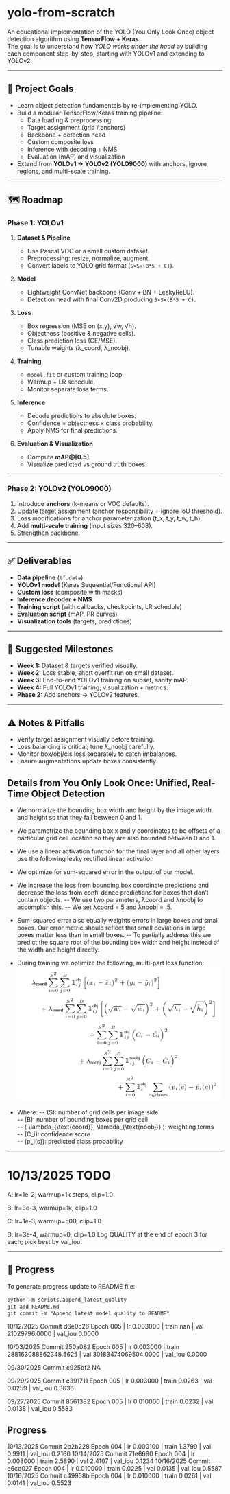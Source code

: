 # yolo-from-scratch

An educational implementation of the YOLO (You Only Look Once) object detection algorithm using **TensorFlow + Keras**.  
The goal is to understand *how YOLO works under the hood* by building each component step-by-step, starting with YOLOv1 and extending to YOLOv2.

---

## 📌 Project Goals
- Learn object detection fundamentals by re-implementing YOLO.
- Build a modular TensorFlow/Keras training pipeline:
  - Data loading & preprocessing
  - Target assignment (grid / anchors)
  - Backbone + detection head
  - Custom composite loss
  - Inference with decoding + NMS
  - Evaluation (mAP) and visualization
- Extend from **YOLOv1 → YOLOv2 (YOLO9000)** with anchors, ignore regions, and multi-scale training.

---

## 🗺 Roadmap

### Phase 1: YOLOv1
1. **Dataset & Pipeline**
   - Use Pascal VOC or a small custom dataset.
   - Preprocessing: resize, normalize, augment.
   - Convert labels to YOLO grid format (`S×S×(B*5 + C)`).

2. **Model**
   - Lightweight ConvNet backbone (Conv + BN + LeakyReLU).
   - Detection head with final Conv2D producing `S×S×(B*5 + C)`.

3. **Loss**
   - Box regression (MSE on (x,y), √w, √h).
   - Objectness (positive & negative cells).
   - Class prediction loss (CE/MSE).
   - Tunable weights (λ_coord, λ_noobj).

4. **Training**
   - `model.fit` or custom training loop.
   - Warmup + LR schedule.
   - Monitor separate loss terms.

5. **Inference**
   - Decode predictions to absolute boxes.
   - Confidence = objectness × class probability.
   - Apply NMS for final predictions.

6. **Evaluation & Visualization**
   - Compute **mAP@[0.5]**.
   - Visualize predicted vs ground truth boxes.

---

### Phase 2: YOLOv2 (YOLO9000)
1. Introduce **anchors** (k-means or VOC defaults).
2. Update target assignment (anchor responsibility + ignore IoU threshold).
3. Loss modifications for anchor parameterization (t_x, t_y, t_w, t_h).
4. Add **multi-scale training** (input sizes 320–608).
5. Strengthen backbone.

---

## ✅ Deliverables
- **Data pipeline** (`tf.data`)
- **YOLOv1 model** (Keras Sequential/Functional API)
- **Custom loss** (composite with masks)
- **Inference decoder + NMS**
- **Training script** (with callbacks, checkpoints, LR schedule)
- **Evaluation script** (mAP, PR curves)
- **Visualization tools** (targets, predictions)

---

## 📅 Suggested Milestones
- **Week 1:** Dataset & targets verified visually.
- **Week 2:** Loss stable, short overfit run on small dataset.
- **Week 3:** End-to-end YOLOv1 training on subset, sanity mAP.
- **Week 4:** Full YOLOv1 training; visualization + metrics.
- **Phase 2:** Add anchors → YOLOv2 features.

---

## ⚠️ Notes & Pitfalls
- Verify target assignment visually before training.
- Loss balancing is critical; tune λ_noobj carefully.
- Monitor box/obj/cls loss separately to catch imbalances.
- Ensure augmentations update boxes consistently.

## Details from You Only Look Once: Unified, Real-Time Object Detection
- We normalize the bounding box width and height by the image width and height so that they fall between 0 and 1.
- We parametrize the bounding box x and y coordinates to be offsets of a particular grid cell location so they are also bounded between 0 and 1.
- We use a linear activation function for the final layer and all other layers use the following leaky rectified linear activation
- We optimize for sum-squared error in the output of our model.
- We increase the loss from bounding box coordinate predictions and decrease the loss from confi-dence predictions for boxes that don’t contain objects. 
-- We use two parameters, λcoord and λnoobj to accomplish this. 
-- We set λcoord = 5 and λnoobj = .5.
- Sum-squared error also equally weights errors in large boxes and small boxes. Our error metric should reflect that small deviations in large boxes matter less than in small
boxes. 
-- To partially address this we predict the square root of the bounding box width and height instead of the width and height directly.
- During training we optimize the following, multi-part loss function:
![YOLO Loss Function](assets/yolo_loss_function.png)

- Where:
-- \(S\): number of grid cells per image side  
-- \(B\): number of bounding boxes per grid cell  
-- \( \lambda_{\text{coord}}, \lambda_{\text{noobj}} \): weighting terms  
-- \(C_i\): confidence score  
-- \(p_i(c)\): predicted class probability  


---
# 10/13/2025 TODO
A: lr=1e-2, warmup=1k steps, clip=1.0

B: lr=3e-3, warmup=1k, clip=1.0

C: lr=1e-3, warmup=500, clip=1.0

D: lr=3e-4, warmup=0, clip=1.0
Log QUALITY at the end of epoch 3 for each; pick best by val_iou.

---

## 📂 Progress

To generate progress update to README file:

```
python -m scripts.append_latest_quality
git add README.md
git commit -m "Append latest model quality to README"
```

10/12/2025 Commit d6e0c26
Epoch 005 | lr 0.003000 | train nan | val 21029796.0000 | val_iou 0.0000

10/03/2025 Commit 250a082
Epoch 005 | lr 0.003000 | train 288163088862348.5625 | val 30183474069504.0000 | val_iou 0.0000

09/30/2025 Commit c925bf2
NA

09/29/2025 Commit c391711
Epoch 005 | lr 0.003000 | train 0.0263 | val 0.0259 | val_iou 0.3636

09/27/2025 Commit 8561382
Epoch 005 | lr 0.010000 | train 0.0232 | val 0.0138 | val_iou 0.5583

## Progress
10/13/2025 Commit 2b2b228 Epoch 004 | lr 0.000100 | train 1.3799 | val 0.9911 | val_iou 0.2160
10/14/2025 Commit 71e6690 Epoch 004 | lr 0.003000 | train 2.5890 | val 2.4107 | val_iou 0.1234
10/16/2025 Commit e6cd027 Epoch 004 | lr 0.010000 | train 0.0225 | val 0.0135 | val_iou 0.5587
10/16/2025 Commit c49958b Epoch 004 | lr 0.010000 | train 0.0261 | val 0.0141 | val_iou 0.5523
